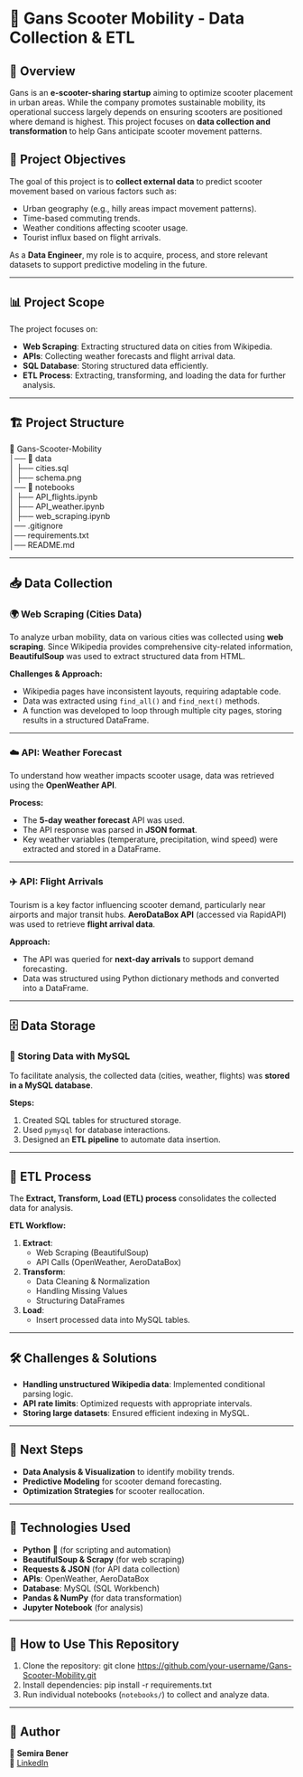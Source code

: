 # 🚀 Gans Scooter Mobility - Data Collection & ETL

## 📌 Overview

Gans is an **e-scooter-sharing startup** aiming to optimize scooter placement in urban areas. While the company promotes sustainable mobility, its operational success largely depends on ensuring scooters are positioned where demand is highest. This project focuses on **data collection and transformation** to help Gans anticipate scooter movement patterns.

## 🎯 Project Objectives

The goal of this project is to **collect external data** to predict scooter movement based on various factors such as:
- Urban geography (e.g., hilly areas impact movement patterns).
- Time-based commuting trends.
- Weather conditions affecting scooter usage.
- Tourist influx based on flight arrivals.

As a **Data Engineer**, my role is to acquire, process, and store relevant datasets to support predictive modeling in the future.

---

## 📊 Project Scope

The project focuses on:
- **Web Scraping**: Extracting structured data on cities from Wikipedia.
- **APIs**: Collecting weather forecasts and flight arrival data.
- **SQL Database**: Storing structured data efficiently.
- **ETL Process**: Extracting, transforming, and loading the data for further analysis.

---

## 🏗️ Project Structure

📂 Gans-Scooter-Mobility  
│── 📂 data  
│    ├── cities.sql  
│    ├── schema.png  
│── 📂 notebooks  
│    ├── API_flights.ipynb  
│    ├── API_weather.ipynb  
│    ├── web_scraping.ipynb  
│── .gitignore  
│── requirements.txt  
│── README.md  

---

## 📥 Data Collection

### 🌍 Web Scraping (Cities Data)
To analyze urban mobility, data on various cities was collected using **web scraping**. Since Wikipedia provides comprehensive city-related information, **BeautifulSoup** was used to extract structured data from HTML.

**Challenges & Approach:**
- Wikipedia pages have inconsistent layouts, requiring adaptable code.
- Data was extracted using `find_all()` and `find_next()` methods.
- A function was developed to loop through multiple city pages, storing results in a structured DataFrame.

---

### ☁️ API: Weather Forecast
To understand how weather impacts scooter usage, data was retrieved using the **OpenWeather API**. 

**Process:**
- The **5-day weather forecast** API was used.
- The API response was parsed in **JSON format**.
- Key weather variables (temperature, precipitation, wind speed) were extracted and stored in a DataFrame.

---

### ✈️ API: Flight Arrivals
Tourism is a key factor influencing scooter demand, particularly near airports and major transit hubs. **AeroDataBox API** (accessed via RapidAPI) was used to retrieve **flight arrival data**.

**Approach:**
- The API was queried for **next-day arrivals** to support demand forecasting.
- Data was structured using Python dictionary methods and converted into a DataFrame.

---

## 🗄️ Data Storage

### 💾 Storing Data with MySQL
To facilitate analysis, the collected data (cities, weather, flights) was **stored in a MySQL database**.

**Steps:**
1. Created SQL tables for structured storage.
2. Used `pymysql` for database interactions.
3. Designed an **ETL pipeline** to automate data insertion.

---

## 🔄 ETL Process

The **Extract, Transform, Load (ETL) process** consolidates the collected data for analysis.

**ETL Workflow:**
1. **Extract**:
   - Web Scraping (BeautifulSoup)
   - API Calls (OpenWeather, AeroDataBox)
2. **Transform**:
   - Data Cleaning & Normalization
   - Handling Missing Values
   - Structuring DataFrames
3. **Load**:
   - Insert processed data into MySQL tables.

---

## 🛠️ Challenges & Solutions

- **Handling unstructured Wikipedia data**: Implemented conditional parsing logic.
- **API rate limits**: Optimized requests with appropriate intervals.
- **Storing large datasets**: Ensured efficient indexing in MySQL.

---

## 🔮 Next Steps

- **Data Analysis & Visualization** to identify mobility trends.
- **Predictive Modeling** for scooter demand forecasting.
- **Optimization Strategies** for scooter reallocation.

---

## 🚀 Technologies Used

- **Python** 🐍 (for scripting and automation)
- **BeautifulSoup & Scrapy** (for web scraping)
- **Requests & JSON** (for API data collection)
- **APIs**: OpenWeather, AeroDataBox
- **Database**: MySQL (SQL Workbench)
- **Pandas & NumPy** (for data transformation)
- **Jupyter Notebook** (for analysis)

---

## 📂 How to Use This Repository

1. Clone the repository:
git clone https://github.com/your-username/Gans-Scooter-Mobility.git
2. Install dependencies:
pip install -r requirements.txt
3. Run individual notebooks (`notebooks/`) to collect and analyze data.

---

## 📢 Author

👤 **Semira Bener**    
🔗 [LinkedIn](https://linkedin.com/in/semira-bener)

